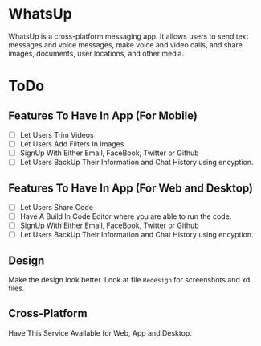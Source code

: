# WhatsUp

WhatsUp is a cross-platform messaging app. It allows users to send text messages and voice messages, make voice and video calls, and share images, documents, user locations, and other media.
# ToDo
## Features To Have In App (For Mobile)
- [ ] Let Users Trim Videos
- [ ] Let Users Add Filters In Images
- [ ] SignUp With Either Email, FaceBook, Twitter or Github
- [ ] Let Users BackUp Their Information and Chat History using encyption.
## Features To Have In App (For Web and Desktop)
- [ ] Let Users Share Code 
- [ ] Have A Build In Code Editor where you are able to run the code. 
- [ ] SignUp With Either Email, FaceBook, Twitter or Github
- [ ] Let Users BackUp Their Information and Chat History using encyption. 

## Design
Make the design look better. Look at file `Redesign` for screenshots and xd files.

## Cross-Platform

Have This Service Available for Web, App and Desktop. 

